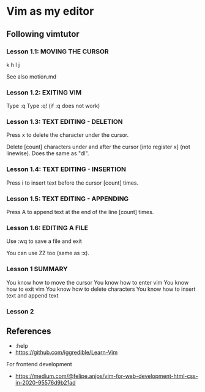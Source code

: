 # Vim as my editor

## Following vimtutor

### Lesson 1.1: MOVING THE CURSOR

 k
h  l
 j

See also motion.md

### Lesson 1.2: EXITING VIM

Type :q
Type :q! (if :q does not work)

### Lesson 1.3: TEXT EDITING - DELETION

Press x to delete the character under the cursor.

Delete [count] characters under and after the cursor [into register x] (not linewise).
Does the same as "dl".

### Lesson 1.4: TEXT EDITING - INSERTION

Press i to insert text before the cursor [count] times.

### Lesson 1.5: TEXT EDITING - APPENDING

Press A to append text at the end of the line [count] times.

### Lesson 1.6: EDITING A FILE

Use :wq to save a file and exit

You can use ZZ too (same as :x).

### Lesson 1 SUMMARY

You know how to move the cursor
You know how to enter vim
You know how to exit vim
You know how to delete characters
You know how to insert text and append text

### Lesson 2

## References

- :help
- <https://github.com/iggredible/Learn-Vim>

For frontend development
- <https://medium.com/@felipe.anjos/vim-for-web-development-html-css-in-2020-95576d9b21ad>
